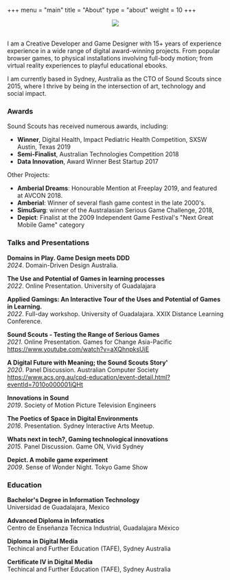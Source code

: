 +++
menu = "main"
title = "About"
type = "about"
weight = 10
+++

<div style="display:block; text-align: center; width: 100%; padding: 0;">
<img src="../images/about/paddle.jpg" >
</div><br>

I am a Creative Developer and Game Designer with 15+ years of experience  experience in a wide range of digital award-winning projects.  From popular browser games, to physical installations involving full-body motion; from virtual reality experiences to playful educational ebooks. 

I am currently based in Sydney, Australia as the CTO of Sound Scouts since 2015, where I thrive by being in the intersection of art, technology and social impact.


### Awards
Sound Scouts has received numerous awards, including:

 - **Winner**, Digital Health, Impact Pediatric Health Competition, SXSW Austin, Texas 2019
 - **Semi-Finalist**, Australian Technologies Competition 2018
 - **Data Innovation**, Award Winner Best Startup 2017

Other Projects:

 - **Amberial Dreams**: Honourable Mention at Freeplay 2019, and featured at AVCON 2018.  
 - **Amberial**: Winner of several flash game contest in the late 2000's.  
 - **SimuSurg**: winner of the Australasian Serious Game Challenge, 2018,
 - **Depict**: Finalist at the 2009 Independent Game Festival's "Next Great Mobile Game" category


### Talks and Presentations

**Domains in Play. Game Design meets DDD** <br>
*2024*. Domain-Driven Design Australia.

**The Use and Potential of Games in learning processes** <br>
*2022*. Online Presentation. University of Guadalajara

**Applied Gamings: An Interactive Tour of the Uses and Potential of Games in Learning.** <br>
*2022*. Full-day workshop. University of Guadalajara. XXIX Distance Learning Conference.

**Sound Scouts - Testing the Range of Serious Games** <br>
*2021*. Online Presentation. Games for Change Asia-Pacific <br>
https://www.youtube.com/watch?v=aXQhnpksUiE <br>

**A Digital Future with Meaning; the Sound Scouts Story'** <br>
*2020*. Panel Discussion. Australian Computer Society <br>
https://www.acs.org.au/cpd-education/event-detail.html?eventId=7010o000001jQHt

**Innovations in Sound** <br>
*2019*. Society of Motion Picture Television Engineers

**The Poetics of Space in Digital Environments** <br>
*2016*. Presentation. Sydney Interactive Arts Meetup.

**Whats next in tech?, Gaming technological innovations** <br>
*2015*. Panel Discussion. Game ON, Vivid Sydney <br>

**Depict. A mobile game experiment** <br>
*2009*. Sense of Wonder Night. Tokyo Game Show <br>


### Education

**Bachelor's Degree in Information Technology**<br>
Universidad de Guadalajara, Mexico

**Advanced Diploma in Informatics**<br>
Centro de Enseñanza Técnica Industrial, Guadalajara México

**Diploma in Digital Media**<br>
Techincal and Further Education (TAFE), Sydney Australia

**Certificate IV in Digital Media**<br>
Techincal and Further Education (TAFE), Sydney Australia
